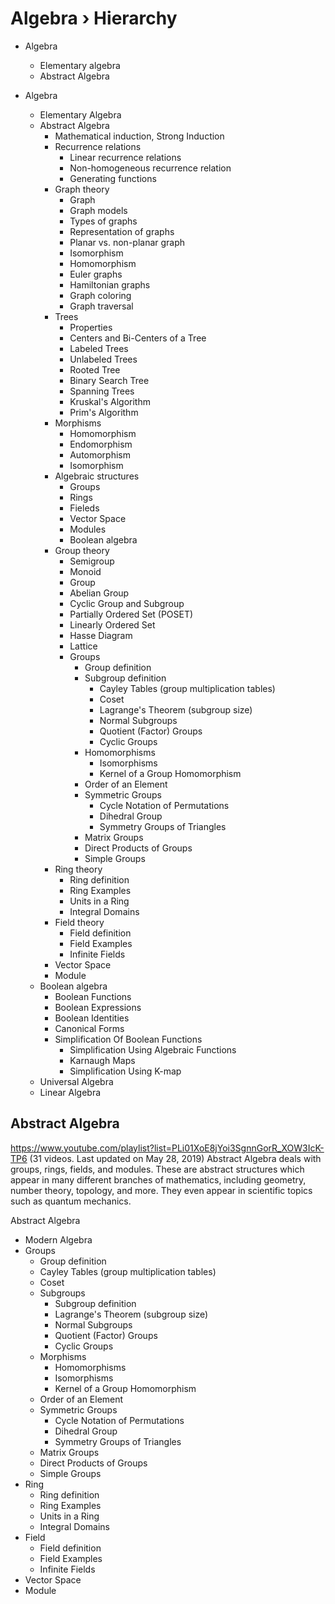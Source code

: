 # Algebra › Hierarchy

* Algebra
  - Elementary algebra
  - Abstract Algebra




* Algebra
  * Elementary Algebra
  * Abstract Algebra
    - Mathematical induction, Strong Induction
    * Recurrence relations
      - Linear recurrence relations
      - Non-homogeneous recurrence relation
      - Generating functions
    * Graph theory
      - Graph
      - Graph models
      - Types of graphs
      - Representation of graphs
      - Planar vs. non-planar graph
      - Isomorphism
      - Homomorphism
      - Euler graphs
      - Hamiltonian graphs
      - Graph coloring
      - Graph traversal
    * Trees
      - Properties
      - Centers and Bi-Centers of a Tree
      - Labeled Trees
      - Unlabeled Trees
      - Rooted Tree
      - Binary Search Tree
      - Spanning Trees
      - Kruskal's Algorithm
      - Prim's Algorithm
    * Morphisms
      - Homomorphism
      - Endomorphism
      - Automorphism
      - Isomorphism
    * Algebraic structures
      - Groups
      - Rings
      - Fieleds
      - Vector Space
      - Modules
      - Boolean algebra
    * Group theory
      - Semigroup
      - Monoid
      - Group
      - Abelian Group
      - Cyclic Group and Subgroup
      - Partially Ordered Set (POSET)
      - Linearly Ordered Set
      - Hasse Diagram
      - Lattice
      * Groups
        - Group definition
        - Subgroup definition
          - Cayley Tables (group multiplication tables)
          - Coset
          - Lagrange's Theorem (subgroup size)
          - Normal Subgroups
          - Quotient (Factor) Groups
          - Cyclic Groups
        - Homomorphisms
          - Isomorphisms
          - Kernel of a Group Homomorphism
        - Order of an Element
        - Symmetric Groups
          - Cycle Notation of Permutations
          - Dihedral Group
          - Symmetry Groups of Triangles
        - Matrix Groups
        - Direct Products of Groups
        - Simple Groups
    * Ring theory
      - Ring definition
      - Ring Examples
      - Units in a Ring
      - Integral Domains
    * Field theory
      - Field definition
      - Field Examples
      - Infinite Fields
    * Vector Space
    * Module
  * Boolean algebra
    - Boolean Functions
    - Boolean Expressions
    - Boolean Identities
    - Canonical Forms
    * Simplification Of Boolean Functions
      - Simplification Using Algebraic Functions
      - Karnaugh Maps
      - Simplification Using K-map
  * Universal Algebra
  * Linear Algebra



## Abstract Algebra
https://www.youtube.com/playlist?list=PLi01XoE8jYoi3SgnnGorR_XOW3IcK-TP6
(31 videos. Last updated on May 28, 2019)
Abstract Algebra deals with groups, rings, fields, and modules. These are abstract structures which appear in many different branches of mathematics, including geometry, number theory, topology, and more. They even appear in scientific topics such as quantum mechanics.

Abstract Algebra
  * Modern Algebra
  * Groups
    - Group definition
    - Cayley Tables (group multiplication tables)
    - Coset
    - Subgroups
      - Subgroup definition
      - Lagrange's Theorem (subgroup size)
      - Normal Subgroups
      - Quotient (Factor) Groups
      - Cyclic Groups
    - Morphisms
      - Homomorphisms
      - Isomorphisms
      - Kernel of a Group Homomorphism
    - Order of an Element
    * Symmetric Groups
      - Cycle Notation of Permutations
      - Dihedral Group
      - Symmetry Groups of Triangles
    - Matrix Groups
    - Direct Products of Groups
    - Simple Groups
 * Ring
    - Ring definition
    - Ring Examples
    - Units in a Ring
    - Integral Domains
  * Field
    - Field definition
    - Field Examples
    - Infinite Fields
  * Vector Space
  * Module
